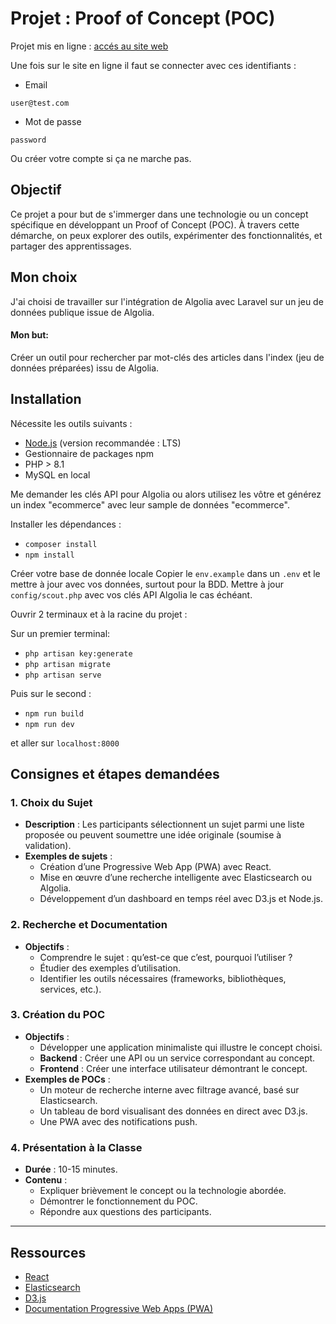 # Projet : Proof of Concept (POC)

Projet mis en ligne : [accés au site web](https://www.wica4254.odns.fr/)

Une fois sur le site en ligne il faut se connecter avec ces identifiants :

- Email
```
user@test.com
```
- Mot de passe
```
password
```
Ou créer votre compte si ça ne marche pas.

## Objectif
Ce projet a pour but de s'immerger dans une technologie ou un concept spécifique en développant un Proof of Concept (POC). 
À travers cette démarche, on peux explorer des outils, expérimenter des fonctionnalités, et partager des apprentissages.

## Mon choix

J'ai choisi de travailler sur l'intégration de Algolia avec Laravel sur un jeu de données publique issue de Algolia. 

#### Mon but:
Créer un outil pour rechercher par mot-clés des articles dans l'index (jeu de données préparées) issu de Algolia.

## Installation

Nécessite les outils suivants : 
- [Node.js](https://nodejs.org/) (version recommandée : LTS)
- Gestionnaire de packages npm
- PHP > 8.1
- MySQL en local

Me demander les clés API pour Algolia ou alors utilisez les vôtre et générez un index "ecommerce" avec leur sample de données "ecommerce".

Installer les dépendances :
- `composer install`
- `npm install`

Créer votre base de donnée locale 
Copier le `env.example` dans un `.env` et le mettre à jour avec vos données, surtout pour la BDD.
Mettre à jour `config/scout.php` avec vos clés API Algolia le cas échéant.

Ouvrir 2 terminaux et à la racine du projet : 

Sur un premier terminal:
- `php artisan key:generate`
- `php artisan migrate`
- `php artisan serve`

Puis sur le second : 
- `npm run build`
- `npm run dev`

et aller sur `localhost:8000`


## Consignes et étapes demandées

### 1. Choix du Sujet
- **Description** : Les participants sélectionnent un sujet parmi une liste proposée ou peuvent soumettre une idée originale (soumise à validation).
- **Exemples de sujets** :
  - Création d’une Progressive Web App (PWA) avec React.
  - Mise en œuvre d’une recherche intelligente avec Elasticsearch ou Algolia.
  - Développement d’un dashboard en temps réel avec D3.js et Node.js.

### 2. Recherche et Documentation
- **Objectifs** :
  - Comprendre le sujet : qu’est-ce que c’est, pourquoi l’utiliser ?
  - Étudier des exemples d’utilisation.
  - Identifier les outils nécessaires (frameworks, bibliothèques, services, etc.).

### 3. Création du POC
- **Objectifs** :
  - Développer une application minimaliste qui illustre le concept choisi.
  - **Backend** : Créer une API ou un service correspondant au concept.
  - **Frontend** : Créer une interface utilisateur démontrant le concept.
- **Exemples de POCs** :
  - Un moteur de recherche interne avec filtrage avancé, basé sur Elasticsearch.
  - Un tableau de bord visualisant des données en direct avec D3.js.
  - Une PWA avec des notifications push.

### 4. Présentation à la Classe
- **Durée** : 10-15 minutes.
- **Contenu** :
  - Expliquer brièvement le concept ou la technologie abordée.
  - Démontrer le fonctionnement du POC.
  - Répondre aux questions des participants.

---

## Ressources
- [React](https://reactjs.org/)
- [Elasticsearch](https://www.elastic.co/)
- [D3.js](https://d3js.org/)
- [Documentation Progressive Web Apps (PWA)](https://web.dev/progressive-web-apps/)



